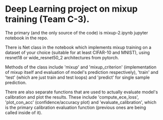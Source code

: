 # Deep Learning project on mixup training (Team C-3).

The primary (and the only source of the code) is mixup-2.ipynb jupyter notebook in the repo.

There is Net class in the notebook which implements mixup training on a dataset of your choice (suitable for at least CIFAR-10 and MNIST), using resnet18 or wide_resnet50_2 architectures from pytorch.

Methods of the class include 'mixup' and 'mixup_criterion' (implementation of mixup itself and evaluation of model's prediction respectively), 'train' and 'test' (which are just train and test loops) and 'predict' for single sample prediction.

There are also separate functions that are used to actually evaluate model's calibration and plot the results. These include 'compute_ece_loss', 'plot_con_acc' (confidence/accuracy plot) and 'evaluate_calibration', which is the primary calibration evaluation function (previous ones are being called inside of it). 
